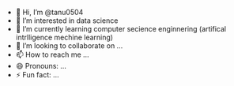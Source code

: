 - 👋 Hi, I’m @tanu0504
- 👀 I’m interested in data science
- 🌱 I’m currently learning computer secience enginnering (artifical intrlligence mechine learning)
- 💞️ I’m looking to collaborate on ...
- 📫 How to reach me ...
- 😄 Pronouns: ...
- ⚡ Fun fact: ...

<!---
tanu0504/tanu0504 is a ✨ special ✨ repository because its `README.md` (this file) appears on your GitHub profile.
You can click the Preview link to take a look at your changes.
--->

